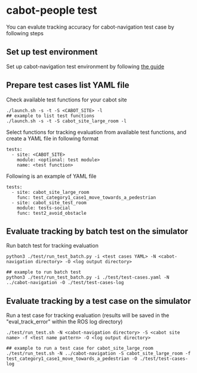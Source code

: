 # cabot-people test

You can evalute tracking accuracy for cabot-navigation test case by following steps

## Set up test environment

Set up cabot-navigation test environment by following [the guide](https://github.com/CMU-cabot/cabot-navigation/blob/main/cabot_navigation2/test/README.md)

## Prepare test cases list YAML file

Check available test functions for your cabot site
```
./launch.sh -s -t -S <CABOT_SITE> -l
## example to list test functions
./launch.sh -s -t -S cabot_site_large_room -l
```

Select functions for tracking evaluation from available test functions, and create a YAML file in following format
```
tests:
  - site: <CABOT_SITE>
    module: <optional: test module>
    name: <test function>
```

Following is an example of YAML file
```
tests:
  - site: cabot_site_large_room
    func: test_category1_case1_move_towards_a_pedestrian
  - site: cabot_site_test_room
    module: tests-social
    func: test2_avoid_obstacle
```

## Evaluate tracking by batch test on the simulator

Run batch test for tracking evaluation
```
python3 ./test/run_test_batch.py -i <test cases YAML> -N <cabot-navigation directory> -O <log output directory>

## example to run batch test
python3 ./test/run_test_batch.py -i ./test/test-cases.yaml -N ../cabot-navigation -O ./test/test-cases-log
```

## Evaluate tracking by a test case on the simulator

Run a test case for tracking evaluation (results will be saved in the "eval_track_error" within the ROS log directory)
```
./test/run_test.sh -N <cabot-navigation directory> -S <cabot site name> -f <test name pattern> -O <log output directory>

## example to run a test case for cabot_site_large_room
./test/run_test.sh -N ../cabot-navigation -S cabot_site_large_room -f test_category1_case1_move_towards_a_pedestrian -O ./test/test-cases-log
```
